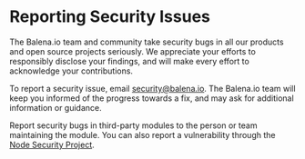 # Reporting Security Issues

The Balena.io team and community take security bugs in all our products and
open source projects seriously. We appreciate your efforts to responsibly
disclose your findings, and will make every effort to acknowledge your
contributions.

To report a security issue, email
[security@balena.io](mailto:security@balena.io). The Balena.io team will keep
you informed of the progress towards a fix, and may ask for additional
information or guidance.

Report security bugs in third-party modules to the person or team maintaining
the module. You can also report a vulnerability through the [Node Security
Project](https://nodesecurity.io/report).
